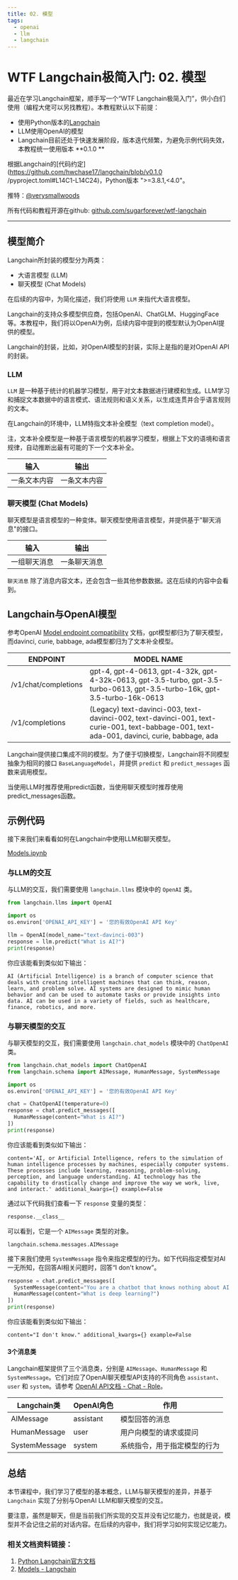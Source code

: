 ```yaml
---
title: 02. 模型
tags:
  - openai
  - llm
  - langchain
---
```


# WTF Langchain极简入门: 02. 模型

最近在学习Langchain框架，顺手写一个“WTF Langchain极简入门”，供小白们使用（编程大佬可以另找教程）。本教程默认以下前提：
- 使用Python版本的[Langchain](https://github.com/hwchase17/langchain)
- LLM使用OpenAI的模型
- Langchain目前还处于快速发展阶段，版本迭代频繁，为避免示例代码失效，本教程统一使用版本 **0.1.0 **

根据Langchain的[代码约定](https://github.com/hwchase17/langchain/blob/v0.1.0 /pyproject.toml#L14C1-L14C24)，Python版本 ">=3.8.1,<4.0"。

推特：[@verysmallwoods](https://twitter.com/verysmallwoods)

所有代码和教程开源在github: [github.com/sugarforever/wtf-langchain](https://github.com/sugarforever/wtf-langchain)

-----

## 模型简介

Langchain所封装的模型分为两类：
- 大语言模型 (LLM)
- 聊天模型 (Chat Models)

在后续的内容中，为简化描述，我们将使用 `LLM` 来指代大语言模型。

Langchain的支持众多模型供应商，包括OpenAI、ChatGLM、HuggingFace等。本教程中，我们将以OpenAI为例，后续内容中提到的模型默认为OpenAI提供的模型。

Langchain的封装，比如，对OpenAI模型的封装，实际上是指的是对OpenAI API的封装。

### LLM

`LLM` 是一种基于统计的机器学习模型，用于对文本数据进行建模和生成。LLM学习和捕捉文本数据中的语言模式、语法规则和语义关系，以生成连贯并合乎语言规则的文本。

在Langchain的环境中，LLM特指文本补全模型（text completion model）。

注，文本补全模型是一种基于语言模型的机器学习模型，根据上下文的语境和语言规律，自动推断出最有可能的下一个文本补全。

| 输入 | 输出 |
| -------- | ------- |
| 一条文本内容 | 一条文本内容 |

### 聊天模型 (Chat Models)

聊天模型是语言模型的一种变体。聊天模型使用语言模型，并提供基于"聊天消息"的接口。

| 输入 | 输出 |
| -------- | ------- |
| 一组聊天消息 | 一条聊天消息 |

`聊天消息` 除了消息内容文本，还会包含一些其他参数数据。这在后续的内容中会看到。

## Langchain与OpenAI模型

参考OpenAI [Model endpoint compatibility](https://platform.openai.com/docs/models/model-endpoint-compatibility) 文档，gpt模型都归为了聊天模型，而davinci, curie, babbage, ada模型都归为了文本补全模型。

| ENDPOINT | MODEL NAME |
| -------- | ------- |
| /v1/chat/completions | gpt-4, gpt-4-0613, gpt-4-32k, gpt-4-32k-0613, gpt-3.5-turbo, gpt-3.5-turbo-0613, gpt-3.5-turbo-16k, gpt-3.5-turbo-16k-0613 |
| /v1/completions | (Legacy)	text-davinci-003, text-davinci-002, text-davinci-001, text-curie-001, text-babbage-001, text-ada-001, davinci, curie, babbage, ada |

Langchain提供接口集成不同的模型。为了便于切换模型，Langchain将不同模型抽象为相同的接口 `BaseLanguageModel`，并提供 `predict` 和 `predict_messages` 函数来调用模型。

当使用LLM时推荐使用predict函数，当使用聊天模型时推荐使用predict_messages函数。

## 示例代码

接下来我们来看看如何在Langchain中使用LLM和聊天模型。

[Models.ipynb](./Models.ipynb)
### 与LLM的交互

与LLM的交互，我们需要使用 `langchain.llms` 模块中的 `OpenAI` 类。

```python
from langchain.llms import OpenAI

import os
os.environ['OPENAI_API_KEY'] = '您的有效OpenAI API Key'

llm = OpenAI(model_name="text-davinci-003")
response = llm.predict("What is AI?")
print(response)
```

你应该能看到类似如下输出：

```shell
AI (Artificial Intelligence) is a branch of computer science that deals with creating intelligent machines that can think, reason, learn, and problem solve. AI systems are designed to mimic human behavior and can be used to automate tasks or provide insights into data. AI can be used in a variety of fields, such as healthcare, finance, robotics, and more.
```

### 与聊天模型的交互

与聊天模型的交互，我们需要使用 `langchain.chat_models` 模块中的 `ChatOpenAI` 类。

```python
from langchain.chat_models import ChatOpenAI
from langchain.schema import AIMessage, HumanMessage, SystemMessage

import os
os.environ['OPENAI_API_KEY'] = '您的有效OpenAI API Key'

chat = ChatOpenAI(temperature=0)
response = chat.predict_messages([ 
  HumanMessage(content="What is AI?")
])
print(response)
```

你应该能看到类似如下输出：

```shell
content='AI, or Artificial Intelligence, refers to the simulation of human intelligence processes by machines, especially computer systems. These processes include learning, reasoning, problem-solving, perception, and language understanding. AI technology has the capability to drastically change and improve the way we work, live, and interact.' additional_kwargs={} example=False
```

通过以下代码我们查看一下 `response` 变量的类型：

```python
response.__class__
```

可以看到，它是一个 `AIMessage` 类型的对象。

```shell
langchain.schema.messages.AIMessage
```

接下来我们使用 `SystemMessage` 指令来指定模型的行为。如下代码指定模型对AI一无所知，在回答AI相关问题时，回答“I don't know”。

```python
response = chat.predict_messages([
  SystemMessage(content="You are a chatbot that knows nothing about AI. When you are asked about AI, you must say 'I don\'t know'"),
  HumanMessage(content="What is deep learning?")
])
print(response)
```

你应该能看到类似如下输出：

```shell
content="I don't know." additional_kwargs={} example=False
```

#### 3个消息类

Langchain框架提供了三个消息类，分别是 `AIMessage`、`HumanMessage` 和 `SystemMessage`。它们对应了OpenAI聊天模型API支持的不同角色 `assistant`、`user` 和 `system`。请参考 [OpenAI API文档 - Chat - Role](https://platform.openai.com/docs/api-reference/chat/create#chat/create-role)。

| Langchain类 | OpenAI角色 | 作用 |
| -------- | ------- | ------- |
| AIMessage | assistant | 模型回答的消息 |
| HumanMessage | user | 用户向模型的请求或提问 |
| SystemMessage | system | 系统指令，用于指定模型的行为 |

## 总结

本节课程中，我们学习了模型的基本概念，LLM与聊天模型的差异，并基于 `Langchain` 实现了分别与OpenAI LLM和聊天模型的交互。

要注意，虽然是聊天，但是当前我们所实现的交互并没有记忆能力，也就是说，模型并不会记住之前的对话内容。在后续的内容中，我们将学习如何实现记忆能力。

### 相关文档资料链接：
1. [Python Langchain官方文档](https://python.langchain.com/docs/get_started/introduction.html) 
2. [Models - Langchain](https://python.langchain.com/docs/modules/model_io/models/)
